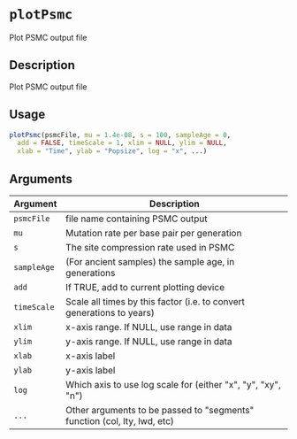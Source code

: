 # `plotPsmc`

Plot PSMC output file


## Description

Plot PSMC output file


## Usage

```r
plotPsmc(psmcFile, mu = 1.4e-08, s = 100, sampleAge = 0,
  add = FALSE, timeScale = 1, xlim = NULL, ylim = NULL,
  xlab = "Time", ylab = "Popsize", log = "x", ...)
```


## Arguments

Argument      |Description
------------- |----------------
`psmcFile`     |     file name containing PSMC output
`mu`     |     Mutation rate per base pair per generation
`s`     |     The site compression rate used in PSMC
`sampleAge`     |     (For ancient samples) the sample age, in generations
`add`     |     If TRUE, add to current plotting device
`timeScale`     |     Scale all times by this factor (i.e. to convert generations to years)
`xlim`     |     x-axis range. If NULL, use range in data
`ylim`     |     y-axis range. If NULL, use range in data
`xlab`     |     x-axis label
`ylab`     |     y-axis label
`log`     |     Which axis to use log scale for (either "x", "y", "xy", "n")
`...`     |     Other arguments to be passed to "segments" function (col, lty, lwd, etc)
